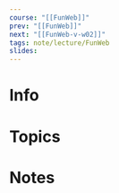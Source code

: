 ```yaml
---
course: "[[FunWeb]]"
prev: "[[FunWeb]]"
next: "[[FunWeb-v-w02]]"
tags: note/lecture/FunWeb
slides:
---
```



# Info


# Topics


# Notes